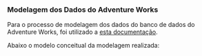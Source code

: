 ### Modelagem dos Dados do Adventure Works

Para o processo de modelagem dos dados do banco de dados do Adventure Works, foi utilizado a [esta documentação](https://dataedo.com/samples/html/AdventureWorks/doc/AdventureWorks_2/home.html).

Abaixo o modelo conceitual da modelagem realizada:
